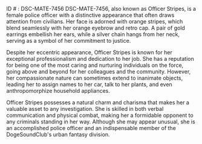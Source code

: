 ID # : DSC-MATE-7456
DSC-MATE-7456, also known as Officer Stripes, is a female police officer with a distinctive appearance that often draws attention from civilians. Her face is adorned with orange stripes, which blend seamlessly with her orange eyebrow and retro cap. A pair of gold earrings embellish her ears, while a silver chain hangs from her neck, serving as a symbol of her commitment to justice. 

Despite her eccentric appearance, Officer Stripes is known for her exceptional professionalism and dedication to her job. She has a reputation for being one of the most caring and nurturing individuals on the force, going above and beyond for her colleagues and the community. However, her compassionate nature can sometimes extend to inanimate objects, leading her to assign names to her car, talk to her plants, and even anthropomorphize household appliances. 

Officer Stripes possesses a natural charm and charisma that makes her a valuable asset to any investigation. She is skilled in both verbal communication and physical combat, making her a formidable opponent to any criminals standing in her way. Although she may appear unusual, she is an accomplished police officer and an indispensable member of the DogeSoundClub's urban fantasy division.